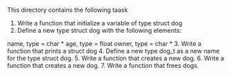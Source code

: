 This directory contains the following taask
1. Write a function that initialize a variable of type struct dog
2. Define a new type struct dog with the following elements:

name, type = char *
age, type = float
owner, type = char *
3. Write a function that prints a struct dog
4. Define a new type dog_t as a new name for the type struct dog.
5. Write a function that creates a new dog.
6. Write a function that creates a new dog.
7. Write a function that frees dogs.

